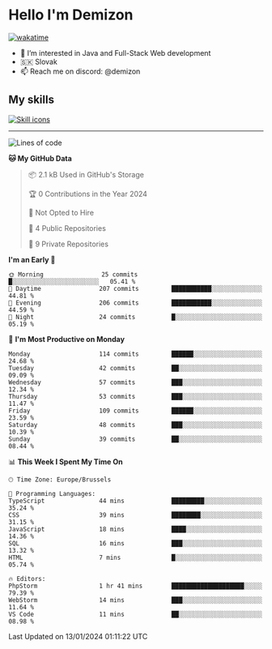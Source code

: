 # Hello I'm Demizon
[![wakatime](https://wakatime.com/badge/user/6ad1949f-d6d7-44f9-9eee-c35e54cc499b.svg)](https://wakatime.com/@6ad1949f-d6d7-44f9-9eee-c35e54cc499b)
- 👀 I’m interested in Java and Full-Stack Web development
- 🇸🇰 Slovak
- 📫 Reach me on discord: @demizon

## My skills
[![Skill icons](https://skillicons.dev/icons?i=java,js,ts,html,css,react,nextjs,tailwind,supabase,py,git,docker,linux,mysql,postgres,mongo&theme=dark)](https://github.com/Demizon3433)

---

<!--START_SECTION:waka-->
![Lines of code](https://img.shields.io/badge/From%20Hello%20World%20I%27ve%20Written-126.5%20thousand%20lines%20of%20code-blue)

**🐱 My GitHub Data** 

> 📦 2.1 kB Used in GitHub's Storage 
 > 
> 🏆 0 Contributions in the Year 2024
 > 
> 🚫 Not Opted to Hire
 > 
> 📜 4 Public Repositories 
 > 
> 🔑 9 Private Repositories 
 > 
**I'm an Early 🐤** 

```text
🌞 Morning                25 commits          █░░░░░░░░░░░░░░░░░░░░░░░░   05.41 % 
🌆 Daytime                207 commits         ███████████░░░░░░░░░░░░░░   44.81 % 
🌃 Evening                206 commits         ███████████░░░░░░░░░░░░░░   44.59 % 
🌙 Night                  24 commits          █░░░░░░░░░░░░░░░░░░░░░░░░   05.19 % 
```
📅 **I'm Most Productive on Monday** 

```text
Monday                   114 commits         ██████░░░░░░░░░░░░░░░░░░░   24.68 % 
Tuesday                  42 commits          ██░░░░░░░░░░░░░░░░░░░░░░░   09.09 % 
Wednesday                57 commits          ███░░░░░░░░░░░░░░░░░░░░░░   12.34 % 
Thursday                 53 commits          ███░░░░░░░░░░░░░░░░░░░░░░   11.47 % 
Friday                   109 commits         ██████░░░░░░░░░░░░░░░░░░░   23.59 % 
Saturday                 48 commits          ███░░░░░░░░░░░░░░░░░░░░░░   10.39 % 
Sunday                   39 commits          ██░░░░░░░░░░░░░░░░░░░░░░░   08.44 % 
```


📊 **This Week I Spent My Time On** 

```text
🕑︎ Time Zone: Europe/Brussels

💬 Programming Languages: 
TypeScript               44 mins             █████████░░░░░░░░░░░░░░░░   35.24 % 
CSS                      39 mins             ████████░░░░░░░░░░░░░░░░░   31.15 % 
JavaScript               18 mins             ████░░░░░░░░░░░░░░░░░░░░░   14.36 % 
SQL                      16 mins             ███░░░░░░░░░░░░░░░░░░░░░░   13.32 % 
HTML                     7 mins              █░░░░░░░░░░░░░░░░░░░░░░░░   05.74 % 

🔥 Editors: 
PhpStorm                 1 hr 41 mins        ████████████████████░░░░░   79.39 % 
WebStorm                 14 mins             ███░░░░░░░░░░░░░░░░░░░░░░   11.64 % 
VS Code                  11 mins             ██░░░░░░░░░░░░░░░░░░░░░░░   08.98 % 
```


 Last Updated on 13/01/2024 01:11:22 UTC
<!--END_SECTION:waka-->
